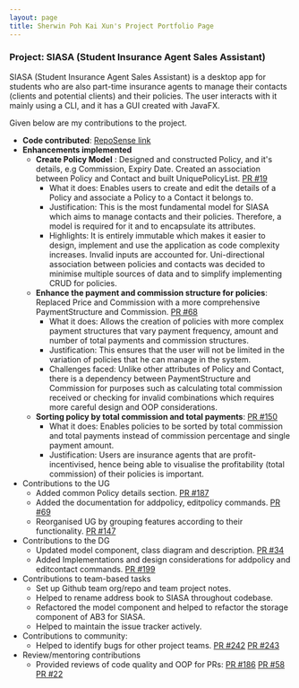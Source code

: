 ```yaml
---
layout: page
title: Sherwin Poh Kai Xun's Project Portfolio Page
---
```


### Project: SIASA (Student Insurance Agent Sales Assistant)

SIASA (Student Insurance Agent Sales Assistant) is a desktop app for students who are also part-time insurance agents to
manage their contacts (clients and potential clients) and their policies.
The user interacts with it mainly using a CLI, and it has a GUI created with JavaFX.

Given below are my contributions to the project.
* **Code contributed**: [RepoSense link](https://nus-cs2103-ay2122s1.github.io/tp-dashboard/?search=sherrpass&sort=groupTitle&sortWithin=title&since=2021-09-17&timeframe=commit&mergegroup=&groupSelect=groupByRepos&breakdown=false&tabOpen=true&tabType=authorship&tabAuthor=sherrpass&tabRepo=AY2122S1-CS2103-F10-4%2Ftp%5Bmaster%5D&authorshipIsMergeGroup=false&authorshipFileTypes=docs~functional-code~test-code~other&authorshipIsBinaryFileTypeChecked=false)
* **Enhancements implemented**
    * **Create Policy Model** : Designed and constructed Policy, and it's details, e.g Commission, Expiry Date.
      Created an association between Policy and Contact and built UniquePolicyList. [PR #19](https://github.com/AY2122S1-CS2103-F10-4/tp/pull/19)
        * What it does: Enables users to create and edit the details of a Policy and associate a Policy to a Contact it belongs to.
        * Justification: This is the most fundamental model for SIASA which aims to manage contacts and their policies. Therefore,
          a model is required for it and to encapsulate its attributes.
        * Highlights: It is entirely immutable which makes it easier to design, implement and use the application as
          code complexity increases. Invalid inputs are accounted for. Uni-directional association between policies and contacts
          was decided to minimise multiple sources of data and to simplify implementing CRUD for policies.
    * **Enhance the payment and commission structure for policies**: Replaced Price and Commission with a more comprehensive PaymentStructure and Commission. [PR #68](https://github.com/AY2122S1-CS2103-F10-4/tp/pull/68)
        * What it does: Allows the creation of policies with more complex payment structures that vary payment frequency, amount and number of total payments and commission structures.
        * Justification: This ensures that the user will not be limited in the variation of policies that he can manage in the system.
        * Challenges faced: Unlike other attributes of Policy and Contact, there is a dependency between PaymentStructure and Commission for purposes
          such as calculating total commission received or checking for invalid combinations which requires more careful design and OOP considerations.
    * **Sorting policy by total commission and total payments**: [PR #150](https://github.com/AY2122S1-CS2103-F10-4/tp/pull/150)
        * What it does: Enables policies to be sorted by total commission and total payments instead of commission percentage and single payment amount.
        * Justification: Users are insurance agents that are profit-incentivised, hence being able to visualise the
          profitability (total commission) of their policies is important.
* Contributions to the UG
    * Added common Policy details section. [PR #187](https://github.com/AY2122S1-CS2103-F10-4/tp/pull/187)
    * Added the documentation for addpolicy, editpolicy commands. [PR #69](https://github.com/AY2122S1-CS2103-F10-4/tp/pull/69)
    * Reorganised UG by grouping features according to their functionality. [PR #147](https://github.com/AY2122S1-CS2103-F10-4/tp/pull/147)
* Contributions to the DG
    * Updated model component, class diagram and description. [PR #34](https://github.com/AY2122S1-CS2103-F10-4/tp/pull/34)
    * Added Implementations and design considerations for addpolicy and editcontact commands. [PR #199](https://github.com/AY2122S1-CS2103-F10-4/tp/pull/199)
* Contributions to team-based tasks
    * Set up Github team org/repo and team project notes.
    * Helped to rename address book to SIASA throughout codebase.
    * Refactored the model component and helped to refactor the storage component of AB3 for SIASA.
    * Helped to maintain the issue tracker actively.
* Contributions to community:
    * Helped to identify bugs for other project teams. [PR #242](https://github.com/AY2122S1-CS2103T-W13-3/tp/issues/242)
      [PR #243](https://github.com/AY2122S1-CS2103T-W13-3/tp/issues/243)
* Review/mentoring contributions
    * Provided reviews of code quality and OOP for PRs: [PR #186](https://github.com/AY2122S1-CS2103-F10-4/tp/pull/186)
      [PR #58](https://github.com/AY2122S1-CS2103-F10-4/tp/pull/58)
      [PR #22](https://github.com/AY2122S1-CS2103-F10-4/tp/pull/22)

